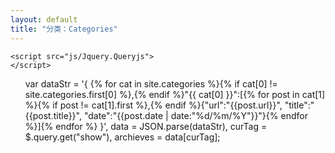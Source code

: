 ```yaml
---
layout: default
title: "分类：Categories"
---
```


    <script src="js/Jquery.Queryjs">
    </script>
<ul class="list-unstyled">
var dataStr = '{ {% for cat in site.categories %}{% if cat[0] != site.categories.first[0] %},{% endif %}"{{ cat[0] }}":[{% for post in cat[1] %}{% if post != cat[1].first %},{% endif %}{"url":"{{post.url}}", "title":"{{post.title}}", "date":"{{post.date | date:"%d/%m/%Y"}}"}{% endfor %}]{% endfor %} }',
    data = JSON.parse(dataStr),
    curTag = $.query.get("show"),
    archieves = data[curTag];
</ul>
